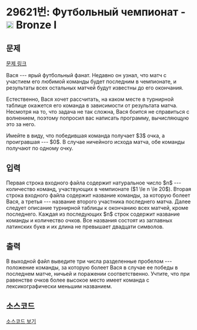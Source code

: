 # 29621번: Футбольный чемпионат - <img src="https://static.solved.ac/tier_small/5.svg" style="height:20px" /> Bronze I

<!-- performance -->

<!-- 문제 제출 후 깃허브에 푸시를 했을 때 제출한 코드의 성능이 입력될 공간입니다.-->

<!-- end -->

## 문제

[문제 링크](https://boj.kr/29621)


<p>Вася --- ярый футбольный фанат. Недавно он узнал, что матч с участием его любимой команды будет последним в чемпионате, и результаты всех остальных матчей будут известны до его окончания.</p>

<p>Естественно, Вася хочет рассчитать, на каком месте в турнирной таблице окажется его команда в зависимости от результата матча. Несмотря на то, что задача не так сложна, Вася боится не справиться с волнением, поэтому попросил вас написать программу, вычисляющую это за него.</p>

<p>Имейте в виду, что победившая команда получает $3$ очка, а проигравшая --- $0$. В случае ничейного исхода матча, обе команды получают по одному очку.</p>



## 입력


<p>Первая строка входного файла содержит натуральное число $n$ --- количество команд, участвующих в чемпионате ($1 \le n \le 20$). Вторая строка входного файла содержит название команды, за которую болеет Вася, а третья --- название второго участника последнего матча. Далее следует описание турнирной таблицы к окончанию всех матчей, кроме последнего. Каждая из последующих $n$ строк содержит название команды и количество очков. Все названия состоят из заглавных латинских букв и их длина не превышает двадцати символов.</p>



## 출력


<p>В выходной файл выведите три числа разделенные пробелом --- положение команды, за которую болеет Вася в случае ее победы в последнем матче, ничьей и поражении соответственно. Учтите, что при равенстве очков более высокое место имеет команда с лексикографически меньшим названием.</p>



## 소스코드

[소스코드 보기](Футбольный%20чемпионат.cpp)